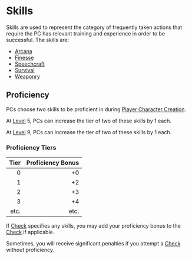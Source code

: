 # Skills

Skills are used to represent the category of frequently taken actions that require the PC has relevant training and experience in order to be successful. The skills are:

- [Arcana](Arcana.md)
- [Finesse](Finesse.md)
- [Speechcraft](Speechcraft.md)
- [Survival](Survival.md)
- [Weaponry](Weaponry.md)

## Proficiency

PCs choose two skills to be proficient in during [Player Character Creation](../../Character%20Creation/Player%20Character%20Creation.md).

At [Level](../Progression/Level.md) 5, PCs can increase the tier of two of these skills by 1 each.

At [Level](../Progression/Level.md) 9, PCs can increase the tier of two of these skills by 1 each.

### Proficiency Tiers

| Tier | Proficiency Bonus |
| ---: | ----------------: |
|    0 |                +0 |
|    1 |                +2 |
|    2 |                +3 |
|    3 |                +4 |
| etc. |              etc. |

If [Check](../../Game%20Procedures/Core%20Procedures/Check.md) specifies any skills, you may add your proficiency bonus to the [Check](../../Game%20Procedures/Core%20Procedures/Check.md) if applicable.

Sometimes, you will receive significant penalties if you attempt a [Check](../../Game%20Procedures/Core%20Procedures/Check.md) without proficiency.
